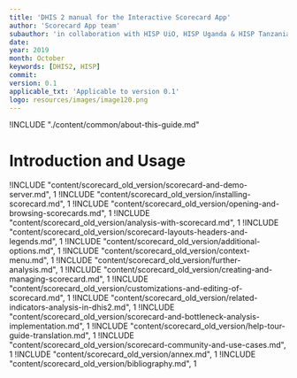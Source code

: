 ```yaml
---
title: 'DHIS 2 manual for the Interactive Scorecard App'
author: 'Scorecard App team'
subauthor: 'in collaboration with HISP UiO, HISP Uganda & HISP Tanzania'
date:
year: 2019
month: October
keywords: [DHIS2, HISP]
commit:
version: 0.1
applicable_txt: 'Applicable to version 0.1'
logo: resources/images/image120.png
---
```


<!--DHIS2-SECTION-ID:index-->

!INCLUDE "./content/common/about-this-guide.md"

# Introduction and Usage

!INCLUDE "content/scorecard_old_version/scorecard-and-demo-server.md", 1
!INCLUDE "content/scorecard_old_version/installing-scorecard.md", 1
!INCLUDE "content/scorecard_old_version/opening-and-browsing-scorecards.md", 1
!INCLUDE "content/scorecard_old_version/analysis-with-scorecard.md", 1
!INCLUDE "content/scorecard_old_version/scorecard-layouts-headers-and-legends.md", 1
!INCLUDE "content/scorecard_old_version/additional-options.md", 1
!INCLUDE "content/scorecard_old_version/context-menu.md", 1
!INCLUDE "content/scorecard_old_version/further-analysis.md", 1
!INCLUDE "content/scorecard_old_version/creating-and-managing-scorecard.md", 1
!INCLUDE "content/scorecard_old_version/customizations-and-editing-of-scorecard.md", 1
!INCLUDE "content/scorecard_old_version/related-indicators-analysis-in-dhis2.md", 1
!INCLUDE "content/scorecard_old_version/scorecard-and-bottleneck-analysis-implementation.md", 1
!INCLUDE "content/scorecard_old_version/help-tour-guide-translation.md", 1
!INCLUDE "content/scorecard_old_version/scorecard-community-and-use-cases.md", 1
!INCLUDE "content/scorecard_old_version/annex.md", 1
!INCLUDE "content/scorecard_old_version/bibliography.md", 1
